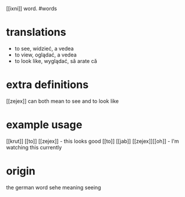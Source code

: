 [[ixni]] word.
#words
# translations
- to see, widzieć, a vedea
- to view, oglądać, a vedea
- to look like, wyglądać, să arate că
# extra definitions
[[zejex]] can both mean to see and to look like
# example usage
[[krut]] [[to]] [[zejex]] - this looks good
[[to]] [[jab]] [[zejex]][[oh]] - I'm watching this currently
# origin 
the german word sehe meaning seeing 